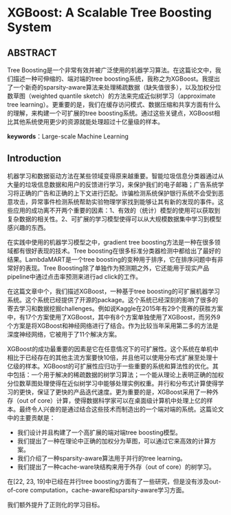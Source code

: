# XGBoost: A Scalable Tree Boosting System

## ABSTRACT

Tree Boosting是一个非常有效并被广泛使用的机器学习算法。在这篇论文中，我们描述一种可伸缩的、端对端的tree boosting系统，我称之为XGBoost。我提出了一个新奇的sparsity-aware算法来处理稀疏数据（缺失值很多），以及加权分位数草图（weighted quantile sketch）的方法来完成近似树学习（approximate tree learning）。更重要的是，我们在缓存访问模式、数据压缩和共享方面有什么的理解，来构建一个可扩展的tree boosting系统。通过这些关键点，XGBoost相比其他系统使用更少的资源就能处理超过十亿量级的样本。

**keywords**：Large-scale Machine Learning

## Introduction

机器学习和数据驱动方法在某些领域变得原来越重要。智能垃圾信息分类器通过从大量的垃圾信息数据和用户的反馈进行学习，来保护我们的电子邮箱；广告系统学习将正确的广告和正确的上下文进行匹配。诈骗检测系统保护银行系统不会受到恶意攻击，异常事件检测系统帮助实验物理学家找到能够让其有新的发现的事件。这些应用的成功离不开两个重要的因素：1、有效的（统计）模型的使用可以获取到复杂数据的相关性。2、可扩展的学习模型使得可以从大规模数据集中学习到模型感兴趣的东西。

在实践中使用的机器学习模型之中，gradient tree boosting方法是一种在很多领域都有很好表现的技术。Tree boosting在很多标准分类器检测中都给出了最好的结果。LambdaMART是一个tree boosting的变种用于排序，它在排序问题中有非常好的表现。Tree Boosting除了单独作为预测期之外，它还能用于现实产品pipeline中通过点击率预测来进行ad click的工作。

在这篇文章中个，我们描述XGBoost，一种基于tree boosting的可扩展机器学习系统。这个系统已经提供了开源的package。这个系统已经深刻的影响了很多的寄去学习和数据挖掘challenges。例如说Kaggle在2015年有29个竞赛的获胜方案中，有17个方案使用了XGBoost，其中有8个方案单独使用了XGBoost，而另外9个方案是将XGBoost和神经网络进行了结合。作为比较当年采用第二多的方法是深度神经网络，它被用于了11个解决方案。

XGBoost的成功最重要的因素是它在任意情况下的可扩展性。这个系统在单机中相比于已经存在的其他主流方案要快10倍，并且他可以使用分布式扩展至处理十亿级的样本。XGBoost的可扩展性应归功于一些重要的系统和算法性的优化。其中包括：一个用于解决的稀疏数据的树学习算法；一个能从理论上表明正确的加权分位数草图处理使得在近似树学习中能够处理实例权重。并行和分布式计算使得学习的更快，保证了更快的产品迭代速度。更为重要的是，XGBoost采用了一种外存（out of core）计算，使得数据科学家可以在桌面级计算机中处理上亿的样本。最终令人兴奋的是通过结合这些技术而制造出的一个端对端的系统。这篇论文中的主要贡献是：

- 我们设计并且构建了一个高扩展的端对端tree boosting模型。
- 我们提出了一种在理论中正确的加权分为草图，可以通过它来高效的计算方案。
- 我们介绍了一种sparsity-aware算法用于并行的tree learning。
- 我们提出了一种cache-ware块结构来用于外存（out of core）的树学习。

在[22, 23, 19]中已经在并行tree boosting方面有了一些研究，但是没有涉及out-of-core computation，cache-aware和sparsity-aware学习方面。

我们额外提升了正则化的学习目标。